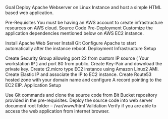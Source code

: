 Goal
Deploy Apache Webserver on Linux Instance and host a simple HTML based web application.

Pre-Requisites
You must be having an AWS account to create infrastructure resources on AWS cloud.
Source Code
Pre-Deployment
Customize the application dependencies mentioned below on AWS EC2 instance.

Install Apache Web Server
Install Git
Configure Apache to start automatically after the instance reboot.
Deployment
Infrastructure Setup

Create Security Group allowing port 22 from custom IP source ( Your workstation IP ) and port 80 from public.
Create Key-Pair and download the private key.
Create t2.micro type EC2 instance using  Amazon Linux2 AMI.
Create Elastic IP and associate the IP to EC2 instance.
Create Route53 hosted zone with your domain name and configure A record pointing to the EC2 EIP.
Application Setup

Use Git commands and clone the source code from Bit Bucket repository provided in the pre-requisites.
Deploy the source code into web server document root folder – /var/www/html
Validation
Verify if you are able to access the web application from internet browser.
